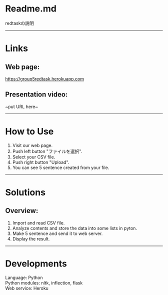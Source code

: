 # Readme.md  
redtaskの説明  
***
# Links  
## Web page:
https://group5redtask.herokuapp.com  
## Presentation video:  
~put URL here~  
***
# How to Use  
1. Visit our web page.  
2. Push left button "ファイルを選択".  
3. Select your CSV file.
4. Push right button "Upload".  
5. You can see 5 sentence created from your file.  
***
# Solutions  
## Overview:  
1. Import and read CSV file.  
2. Analyze contents and store the data into some lists in pyton.  
3. Make 5 sentence and send it to web server.  
4. Display the result.  
***
# Developments
Language: Python  
Python modules: nltk, inflection, flask  
Web service: Heroku  
  

